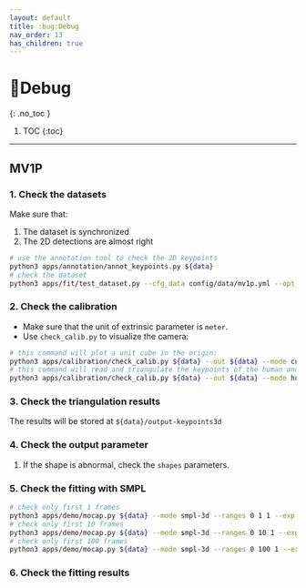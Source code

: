 ```yaml
---
layout: default
title: :bug:Debug
nav_order: 13
has_children: true
---
```


# :bug:Debug
{: .no_toc }

1. TOC
{:toc}
---

## MV1P

### 1. Check the datasets

Make sure that:

1. The dataset is synchronized
2. The 2D detections are almost right


```bash
# use the annotation tool to check the 2D keypoints
python3 apps/annotation/annot_keypoints.py ${data}
# check the dataset
python3 apps/fit/test_dataset.py --cfg_data config/data/mv1p.yml --opt_data args.path ${data} args.out ${data}/output-keypoints3d
```

### 2. Check the calibration

- Make sure that the unit of extrinsic parameter is `meter`.
- Use `check_calib.py` to visualize the camera:

```bash
# this command will plot a unit cube in the origin:
python3 apps/calibration/check_calib.py ${data} --out ${data} --mode cube --write --show
# this command will read and triangulate the keypoints of the human and project it to each views.
python3 apps/calibration/check_calib.py ${data} --out ${data} --mode human --write --show
```


### 3. Check the triangulation results

The results will be stored at `${data}/output-keypoints3d`

### 4. Check the output parameter

1. If the shape is abnormal, check the `shapes` parameters. 

### 5. Check the fitting with SMPL

```bash
# check only first 1 frames
python3 apps/demo/mocap.py ${data} --mode smpl-3d --ranges 0 1 1 --exp debug1
# check only first 10 frames
python3 apps/demo/mocap.py ${data} --mode smpl-3d --ranges 0 10 1 --exp debug10
# check only first 100 frames
python3 apps/demo/mocap.py ${data} --mode smpl-3d --ranges 0 100 1 --exp debug100
```

### 6. Check the fitting results

<!-- report for 3D keypoints:
it reports the MPJPE error without root alignment.

report for smooth terms: -->
